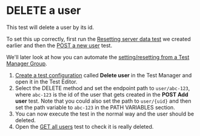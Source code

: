 # DELETE a user

This test will delete a user by its id. 

To set this up correctly, first run the [Resetting server data test](Resetting-server-data.md) we created earlier and then the [POST a new user](POST-add-new-user.md) test.

We'll later look at how you can automate the [setting/resetting from a Test Manager Group](Running-all-group-tests.md).

1. [Create a test configuration](Adding-a-test-configuration.md) called **Delete user** in the Test Manager and open it in the Test Editor.
2. Select the DELETE method and set the endpoint path to ```user/abc-123```, where ```abc-123``` is the id of the user that gets created in the **POST Add user** test. Note that you could also set the path to ```user/{uid}``` and then set the path variable to ```abc-123``` in the PATH VARIABLES section.
3. You can now execute the test in the normal way and the user should be deleted.
4. Open the [GET all users](Get-All-users.md) test to check it is really deleted.
